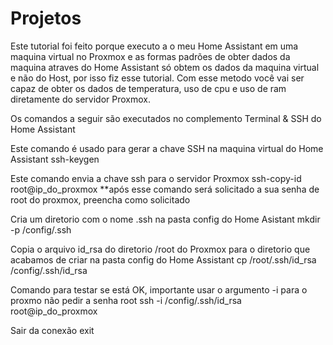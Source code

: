 # Projetos

Este tutorial foi feito porque executo a o meu Home Assistant em uma maquina virtual no Proxmox e as formas padrões de obter dados da maquina atraves do Home Assistant só obtem os dados da maquina virtual e não do Host, por isso fiz esse tutorial. Com esse metodo você vai ser capaz de obter os dados de temperatura, uso de cpu e uso de ram diretamente do servidor Proxmox.

Os comandos a seguir são executados no complemento Terminal & SSH do Home Assistant

Este comando é usado para gerar a chave SSH na maquina virtual do Home Assistant
	ssh-keygen

Este comando envia a chave ssh para o servidor Proxmox
	ssh-copy-id root@ip_do_proxmox
**após esse comando será solicitado a sua senha de root do proxmox, preencha como solicitado

Cria um diretorio com o nome .ssh na pasta config do Home Asistant
	mkdir -p /config/.ssh

Copia o arquivo id_rsa do diretorio /root do Proxmox para o diretorio que acabamos de criar na pasta config do Home Assistant
	cp /root/.ssh/id_rsa /config/.ssh/id_rsa

Comando para testar se está OK, importante usar o argumento -i para o proxmo não pedir a senha root
	ssh -i /config/.ssh/id_rsa root@ip_do_proxmox

Sair da conexão
	exit
